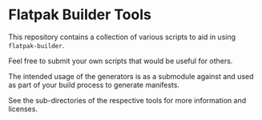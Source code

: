 # Flatpak Builder Tools

This repository contains a collection of various scripts to aid in using `flatpak-builder`.

Feel free to submit your own scripts that would be useful for others.

The intended usage of the generators is as a submodule against and used as part of your build
process to generate manifests.

See the sub-directories of the respective tools for more information and licenses.
